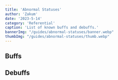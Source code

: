 ```yaml
---
title: 'Abnormal Statuses'
author: 'Zakum'
date: '2023-5-14'
category: 'Referential'
caption: 'List of known buffs and debuffs.'
bannerImg: "/guides/abnormal-statuses/banner.webp"
thumbImg: "/guides/abnormal-statuses/thumb.webp"
---
```


<script>
    import AbnormalStatuses from "./components/AbnormalStatuses.svelte"
</script>

## Buffs
<AbnormalStatuses category="buff" />

## Debuffs
<AbnormalStatuses category="debuff" />